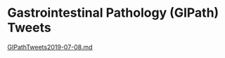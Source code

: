 # Gastrointestinal Pathology (GIPath) Tweets

[GIPathTweets2019-07-08.md](pathTweets/GIPathTweets2019-07-08.md)

